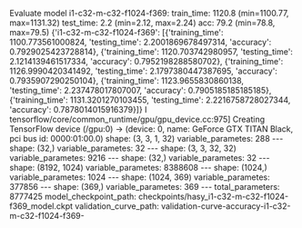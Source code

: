 Evaluate model
i1-c32-m-c32-f1024-f369:
    train_time:    1120.8 (min=1100.77, max=1131.32)
    test_time:    2.2 (min=2.12, max=2.24)
    acc:        79.2 (min=78.8, max=79.5)
{'i1-c32-m-c32-f1024-f369': [{'training_time': 1100.773561000824, 'testing_time': 2.2001869678497314, 'accuracy': 0.7929025423728814}, {'training_time': 1120.703742980957, 'testing_time': 2.1214139461517334, 'accuracy': 0.7952198288580702}, {'training_time': 1126.9990420341492, 'testing_time': 2.1797380447387695, 'accuracy': 0.7935907290250104}, {'training_time': 1123.9655830860138, 'testing_time': 2.237478017807007, 'accuracy': 0.7905185185185185}, {'training_time': 1131.3201270103455, 'testing_time': 2.2216758728027344, 'accuracy': 0.7878014015916379}]}
I tensorflow/core/common_runtime/gpu/gpu_device.cc:975] Creating TensorFlow device (/gpu:0) -> (device: 0, name: GeForce GTX TITAN Black, pci bus id: 0000:01:00.0)
    shape: (3, 3, 1, 32)
    variable_parametes: 288
    ---
    shape: (32,)
    variable_parametes: 32
    ---
    shape: (3, 3, 32, 32)
    variable_parametes: 9216
    ---
    shape: (32,)
    variable_parametes: 32
    ---
    shape: (8192, 1024)
    variable_parametes: 8388608
    ---
    shape: (1024,)
    variable_parametes: 1024
    ---
    shape: (1024, 369)
    variable_parametes: 377856
    ---
    shape: (369,)
    variable_parametes: 369
    ---
total_parameters: 8777425
model_checkpoint_path: checkpoints/hasy_i1-c32-m-c32-f1024-f369_model.ckpt
validation_curve_path: validation-curve-accuracy-i1-c32-m-c32-f1024-f369-